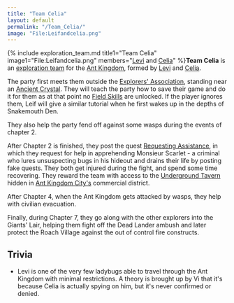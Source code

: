 ```yaml
---
title: "Team Celia"
layout: default
permalink: "/Team_Celia/"
image: "File:Leifandcelia.png"
---
```

{% include exploration_team.md title1="Team Celia" image1="File:Leifandcelia.png" members="[Levi](/Levi) and [Celia](/Celia)" %}**Team Celia** is an [exploration team](/Exploration_Team) for the [Ant Kingdom](/Ant_Kingdom), formed by [Levi](/Levi) and [Celia](/Celia).

The party first meets them outside the [Explorers' Association](/Explorers'_Association), standing near an [Ancient Crystal](/Ancient_Crystals). They will teach the party how to save their game and do it for them as at that point no [Field Skills](/Field_Skills) are unlocked. If the player ignores them, Leif will give a similar tutorial when he first wakes up in the depths of Snakemouth Den.

They also help the party fend off against some wasps during the events of chapter 2.

After Chapter 2 is finished, they post the quest [Requesting Assistance](/Requesting_Assistance), in which they request for help in apprehending Monsieur Scarlet - a criminal who lures unsuspecting bugs in his hideout and drains their life by posting fake quests. They both get injured during the fight, and spend some time recovering. They reward the team with access to the [Underground Tavern](/Underground_Tavern) hidden in [Ant Kingdom City's](/Ant_Kingdom_City) commercial district.

After Chapter 4, when the Ant Kingdom gets attacked by wasps, they help with civilian evacuation.

Finally, during Chapter 7, they go along with the other explorers into the Giants' Lair, helping them fight off the Dead Lander ambush and later protect the Roach Village against the out of control fire constructs.

## Trivia
* Levi is one of the very few ladybugs able to travel through the Ant Kingdom with minimal restrictions. A theory is brought up by Vi that it's because Celia is actually spying on him, but it's never confirmed or denied.